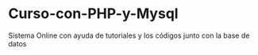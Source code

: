 # Curso-con-PHP-y-Mysql
Sistema Online con ayuda de tutoriales y los códigos junto con la base de datos
